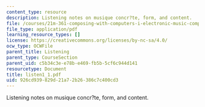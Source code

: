 ```yaml
---
content_type: resource
description: Listening notes on musique concr?te, form, and content.
file: /courses/21m-361-composing-with-computers-i-electronic-music-composition-spring-2008/926cd939829d21a72b26386c7c400cd3_listen1_1.pdf
file_type: application/pdf
learning_resource_types: []
license: https://creativecommons.org/licenses/by-nc-sa/4.0/
ocw_type: OCWFile
parent_title: Listening
parent_type: CourseSection
parent_uid: c5b34c3e-e78b-e469-fb5b-5cf6c944d141
resourcetype: Document
title: listen1_1.pdf
uid: 926cd939-829d-21a7-2b26-386c7c400cd3
---
```

Listening notes on musique concr?te, form, and content.